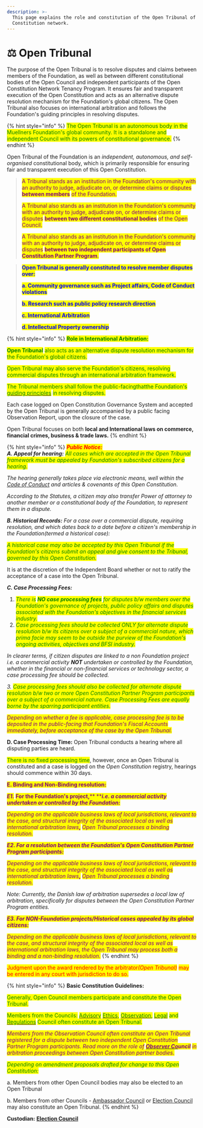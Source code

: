 ```yaml
---
description: >-
  This page explains the role and constitution of the Open Tribunal of the Open
  Constitution network.
---
```


# ⚖ Open Tribunal

The purpose of the Open Tribunal is to resolve disputes and claims between members of the Foundation, as well as between different constitutional bodies of the Open Council and independent participants of the Open Constitution Network Tenancy Program. It ensures fair and transparent execution of the Open Constitution and acts as an alternative dispute resolution mechanism for the Foundation's global citizens. The Open Tribunal also focuses on international arbitration and follows the Foundation's guiding principles in resolving disputes.

{% hint style="info" %}
<mark style="color:green;">The Open Tribunal is an autonomous body in the Muellners Foundation's global community. It is a standalone and independent Council with its powers of constitutional governance.</mark>&#x20;
{% endhint %}

Open Tribunal of the Foundation is an _independent, autonomous, and self-organised_ constitutional body, which is primarily responsible for ensuring fair and transparent execution of this Open Constitution.

> <mark style="color:purple;">A Tribunal stands as an institution in the Foundation's community with an authority to judge, adjudicate on, or determine claims or disputes</mark> <mark style="color:purple;"></mark><mark style="color:purple;">**between members**</mark> <mark style="color:purple;"></mark><mark style="color:purple;">of the Foundation.</mark>
>
> <mark style="color:purple;">A Tribunal also stands as an institution in the Foundation's community with an authority to judge, adjudicate on, or determine claims or disputes</mark> <mark style="color:purple;"></mark><mark style="color:purple;">**between two different constitutional bodies**</mark> <mark style="color:purple;"></mark><mark style="color:purple;">of the Open Council.</mark>&#x20;
>
> <mark style="color:purple;">A Tribunal also stands as an institution in the Foundation's community with an authority to judge, adjudicate on, or determine claims or disputes</mark> <mark style="color:purple;"></mark><mark style="color:purple;">**between two independent participants of Open Constitution Partner Program**</mark><mark style="color:purple;">.</mark>

> <mark style="color:blue;">**Open Tribunal is generally constituted to resolve member disputes over:**</mark>
>
> <mark style="color:blue;">**a. Community governance such as Project affairs, Code of Conduct violations**</mark>&#x20;
>
> <mark style="color:blue;">**b. Research such as public policy research direction**</mark>
>
> <mark style="color:blue;">**c. International Arbitration**</mark>
>
> <mark style="color:blue;">**d. Intellectual Property ownership**</mark>&#x20;

{% hint style="info" %}
<mark style="color:green;">**Role in International Arbitration:**</mark>

<mark style="color:green;">**Open Tribunal**</mark> <mark style="color:green;"></mark><mark style="color:green;">also acts as an alternative dispute resolution mechanism for the Foundation's global citizens.</mark>&#x20;



<mark style="color:green;">Open Tribunal may also serve the Foundation's citizens, resolving commercial disputes through an international arbitration framework.</mark>

<mark style="color:green;">The Tribunal members shall follow the public-facingthatthe Foundation's</mark> [<mark style="color:green;">guiding principles</mark>](../guiding-principles.md) <mark style="color:green;">in resolving disputes.</mark>



Each case logged on Open Constitution Governance System and accepted by the Open Tribunal is generally accompanied by a public facing Observation Report, upon the closure of the case.

Open Tribunal focuses on both **local and International laws on commerce, financial crimes, business & trade laws.**
{% endhint %}

{% hint style="info" %}
_<mark style="color:red;">**Public Notice:**</mark>_ \
_**A. Appeal for hearing:** <mark style="color:green;">All cases which are accepted in the Open Tribunal framework must be appealed by Foundation's subscribed citizens for a hearing.</mark>_&#x20;

_The hearing generally takes place via electronic means, well within the_ [_Code of Conduct_](../charters/code-of-conduct.md) _and articles & covenants of this Open Constitution._&#x20;

_According to the Statutes, a citizen may also transfer Power of attorney to another member or a constitutional body of the Foundation, to represent them in a dispute._

_**B. Historical Records:** For a case over a commercial dispute, requiring resolution, and which dates back to a date before a citizen's membership in the Foundation(termed a historical case):_&#x20;

_<mark style="color:green;">A historical case may also be accepted by this Open Tribunal if the Foundation's citizens submit an appeal and give consent to the Tribunal, governed by this Open Constitution.</mark>_

It is at the discretion of the Independent Board whether or not to ratify the acceptance of a case into the Open Tribunal.&#x20;

_**C. Case Processing Fees:**_

1. _<mark style="color:green;">There is</mark> <mark style="color:green;"></mark><mark style="color:green;">**NO case processing fees**</mark> <mark style="color:green;"></mark><mark style="color:green;">for disputes b/w members over the Foundation's governance of projects, public policy affairs and disputes associated with the Foundation's objectives in the financial services industry.</mark>_
2. _<mark style="color:green;">Case processing fees should be collected ONLY for alternate dispute resolution b/w its citizens over a subject of a commercial nature, which prima facie may seem to be outside the purview of the Foundation's ongoing activities, objectives and BFSI industry.</mark>_ &#x20;

_In clearer terms, if citizen disputes are linked to a non Foundation project i.e. a commercial activity **NOT** undertaken or controlled by the Foundation, whether in the financial or non-financial services or technology sector, a case processing fee should be collected._

_3. <mark style="color:green;">Case processing fees should also be collected for alternate dispute resolution b/w two or more Open Constitution Partner Program participants over a subject of a commercial nature. Case Processing Fees are equally borne by the sparring participant entities.</mark>_

_<mark style="color:purple;">Depending on whether a fee is applicable, case processing fee is to be deposited in the public-facing that Foundation's Fiscal Accounts immediately, before acceptance of the case by the Open Tribunal.</mark>_

**D. Case Processing Time:** Open Tribunal conducts a hearing where all disputing parties are heard.&#x20;

<mark style="color:green;">There is no fixed processing time</mark>, however, once an Open Tribunal is constituted and a case is logged on the _Open Constitution_ registry, hearings should commence within 30 days. &#x20;

<mark style="color:purple;">**E. Binding and Non-Binding resolution:**</mark>&#x20;



_<mark style="color:purple;">**E1.**</mark>_ <mark style="color:purple;">**For the Foundation's project,**</mark><mark style="color:purple;">** **</mark>_<mark style="color:purple;">**i.e. a commercial activity undertaken or controlled by the Foundation:**</mark>_

_<mark style="color:purple;">Depending on the applicable business laws of local jurisdictions, relevant to the case, and structural integrity of the associated local as well as international arbitration laws</mark>_<mark style="color:purple;">**,**</mark> <mark style="color:purple;"></mark>_<mark style="color:purple;">Open Tribunal processes a binding resolution.</mark>_

_<mark style="color:purple;">**E2. For a resolution between the Foundation's Open Constitution Partner Program participants:**</mark>_

_<mark style="color:purple;">Depending on the applicable business laws of local jurisdictions, relevant to the case, and structural integrity of the associated local as well as international arbitration laws</mark>_<mark style="color:purple;">**,**</mark> <mark style="color:purple;"></mark>_<mark style="color:purple;">Open Tribunal processes a binding resolution.</mark>_

_Note: Currently, the Danish law of arbitration supersedes a local law of arbitration, specifically for disputes between the Open Constitution Partner Program entities._

_<mark style="color:purple;">**E3. For NON-Foundation projects/Historical cases appealed by its global citizens:**</mark>_

_<mark style="color:purple;">Depending on the applicable business laws of local jurisdictions, relevant to the case, and structural integrity of the associated local as well as international arbitration laws, the Open Tribunal may process both a binding and a non-binding resolution.</mark>_
{% endhint %}

<mark style="color:red;">Judgment upon the award rendered by the arbitrator</mark>_<mark style="color:red;">(Open Tribunal)</mark>_ <mark style="color:red;"></mark><mark style="color:red;">may be entered in any court with jurisdiction to do so.</mark>

{% hint style="info" %}
**Basic Constitution Guidelines:**

<mark style="color:green;">Generally, Open Council members participate and constitute the Open Tribunal.</mark>&#x20;

<mark style="color:green;">Members from the Councils:</mark> [<mark style="color:green;">Advisory</mark>](advisory-council.md) [<mark style="color:green;">Ethics</mark>](ethics-council.md)<mark style="color:green;">,</mark> [<mark style="color:green;">Observation</mark>](observers-council.md)<mark style="color:green;">,</mark> [<mark style="color:green;">Legal</mark>](legal-council/) <mark style="color:green;">and</mark> [<mark style="color:green;">Regulations</mark>](regulations-council/) <mark style="color:green;">Council often constitute an Open Tribunal.</mark>

_<mark style="color:purple;">Members from the Observation Council often constitute an Open Tribunal registered for a dispute between two independent Open Constitution Partner Program participants. Read more on the role of</mark>_ [_<mark style="color:purple;">**Observer Co**</mark>_](observers-council.md#role-of-observer-committee-members-in-open-tribunal-for-arbitrations-between-disputing-participants)_<mark style="color:purple;">**uncil**</mark> <mark style="color:purple;"></mark><mark style="color:purple;">in arbitration proceedings between Open Constitution partner bodies.</mark>_

_<mark style="color:green;">Depending on amendment proposals drafted for change to this Open Constitution:</mark>_

a. Members from other Open Council bodies may also be elected to an Open Tribunal&#x20;

b. Members from other Councils - [Ambassador Council](ambassador-council.md) or [Election Council](election-council.md) may also constitute an Open Tribunal.
{% endhint %}

**Custodian:** [**Election Council**](election-council.md)
